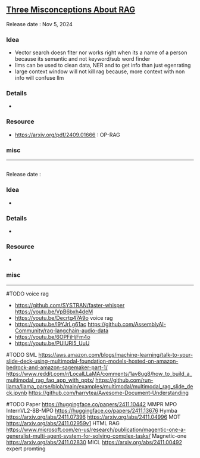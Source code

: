## [Three Misconceptions About RAG](https://youtu.be/fP-FQn9yFmQ)
Release date : Nov 5, 2024
### Idea
- Vector search doesn flter nor works right when its a name of a person because its semantic and not keyword/sub word finder
- llms can be used to clean data, NER and to get info than just egenrating
- large context window will not kill rag because, more context with non info will confuse llm

### Details
- 

### Resource
- https://arxiv.org/pdf/2409.01666 : OP-RAG

### misc
 
---

## []()
Release date : 
### Idea
- 

### Details
- 

### Resource
- 

### misc
 
---
#TODO voice rag
- https://github.com/SYSTRAN/faster-whisper https://youtu.be/VpB6bxh4deM
- https://youtu.be/Decrtg47A9o voice rag
- https://youtu.be/l9YJrLg61ac https://github.com/AssemblyAI-Community/rag-langchain-audio-data 
- https://youtu.be/6OPFiHjFm4o
- https://youtu.be/PUIURI5_UuU

#TODO SML
https://aws.amazon.com/blogs/machine-learning/talk-to-your-slide-deck-using-multimodal-foundation-models-hosted-on-amazon-bedrock-and-amazon-sagemaker-part-1/
https://www.reddit.com/r/LocalLLaMA/comments/1av8ug8/how_to_build_a_multimodal_rag_faq_app_with_pptx/
https://github.com/run-llama/llama_parse/blob/main/examples/multimodal/multimodal_rag_slide_deck.ipynb
https://github.com/harrytea/Awesome-Document-Understanding

#TODO Paper
https://huggingface.co/papers/2411.10442 MMPR MPO  InternVL2-8B-MPO
https://huggingface.co/papers/2411.13676 Hymba
https://arxiv.org/abs/2411.07396
https://arxiv.org/abs/2411.04996 MOT
https://arxiv.org/abs/2411.02959v1 HTML RAG
https://www.microsoft.com/en-us/research/publication/magentic-one-a-generalist-multi-agent-system-for-solving-complex-tasks/ Magnetic-one
https://arxiv.org/abs/2411.02830 MICL
https://arxiv.org/abs/2411.00492 expert promting
 